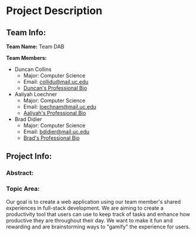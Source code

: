 # Project Description #

## Team Info: ##
**Team Name:** Team DAB

**Team Members:**
- Duncan Collins
	- Major: Computer Science
	- Email: collidu@mail.uc.edu
   	- [Duncan's Professional Bio](Professional-Biographies/Duncan-Collins_ProfessionalBiography.md)
- Aaliyah Loechner
	- Major: Computer Science
	- Email: loechnam@mail.uc.edu
   	- [Aaliyah's Professional Bio](Professional-Biographies/Aaliyah-Loechner-Professional-Biography.md)
- Brad Didier
	- Major: Computer Science
	- Email: bdidier@mail.uc.edu
 	- [Brad's Professional Bio](Professional-Biographies/Brad-Didier-Professional-Biography.md)

## Project Info: ##

### Abstract: ###

### Topic Area: ### 
Our goal is to create a web application using our team member's shared experiences in full-stack development. We are aiming to create a productivity tool that users can use to keep track of tasks and enhance how productive they are throughout their day. We want to make it fun and rewarding and are brainstorming ways to "gamify" the experience for users.
